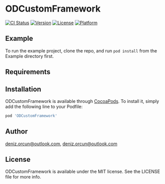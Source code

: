 # ODCustomFramework

[![CI Status](https://img.shields.io/travis/deniz.orcun@outlook.com/ODCustomFramework.svg?style=flat)](https://travis-ci.org/deniz.orcun@outlook.com/ODCustomFramework)
[![Version](https://img.shields.io/cocoapods/v/ODCustomFramework.svg?style=flat)](https://cocoapods.org/pods/ODCustomFramework)
[![License](https://img.shields.io/cocoapods/l/ODCustomFramework.svg?style=flat)](https://cocoapods.org/pods/ODCustomFramework)
[![Platform](https://img.shields.io/cocoapods/p/ODCustomFramework.svg?style=flat)](https://cocoapods.org/pods/ODCustomFramework)

## Example

To run the example project, clone the repo, and run `pod install` from the Example directory first.

## Requirements

## Installation

ODCustomFramework is available through [CocoaPods](https://cocoapods.org). To install
it, simply add the following line to your Podfile:

```ruby
pod 'ODCustomFramework'
```

## Author

deniz.orcun@outlook.com, deniz.orcun@outlook.com

## License

ODCustomFramework is available under the MIT license. See the LICENSE file for more info.
